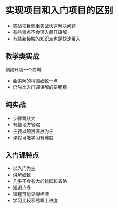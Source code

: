 # 实现项目和入门项目的区别

- 实战项目侧重实战快速解决问题
- 有些难点不会深入展开讲解
- 有些新接触的知识点也是快速带入

## 教学类实战

例如开发一个商城

- 会讲解的稍微细致一点
- 仍然比入门课讲解的要粗糙

## 纯实战

- 步骤跳跃大
- 有些地方省略
- 主要以项目进展为主
- 课程可能学习有难度

## 入门课特点

- 以入门为主
- 讲解细致
- 几乎不会有大的跳跃和省略
- 知识点多
- 课程可能显得啰嗦
- 学习比较容易跟上进度

